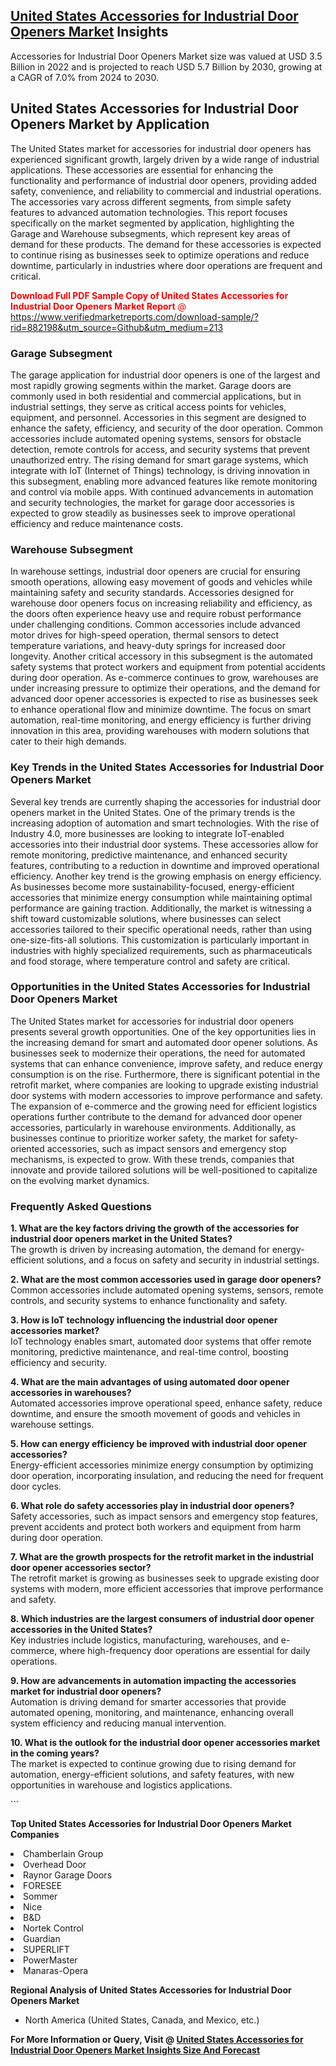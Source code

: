 <h2><a href="https://www.verifiedmarketreports.com/download-sample/?rid=882198&amp;utm_source=Github&amp;utm_medium=213" target="_blank">United States Accessories for Industrial Door Openers Market</a> Insights</h2><p>Accessories for Industrial Door Openers Market size was valued at USD 3.5 Billion in 2022 and is projected to reach USD 5.7 Billion by 2030, growing at a CAGR of 7.0% from 2024 to 2030.</p><p><h2>United States Accessories for Industrial Door Openers Market by Application</h2><p>The United States market for accessories for industrial door openers has experienced significant growth, largely driven by a wide range of industrial applications. These accessories are essential for enhancing the functionality and performance of industrial door openers, providing added safety, convenience, and reliability to commercial and industrial operations. The accessories vary across different segments, from simple safety features to advanced automation technologies. This report focuses specifically on the market segmented by application, highlighting the Garage and Warehouse subsegments, which represent key areas of demand for these products. The demand for these accessories is expected to continue rising as businesses seek to optimize operations and reduce downtime, particularly in industries where door operations are frequent and critical.<p><span class=""><span style="color: #ff0000;"><strong>Download Full PDF Sample Copy of United States Accessories for Industrial Door Openers Market Report</strong> @ </span><a href="https://www.verifiedmarketreports.com/download-sample/?rid=882198&amp;utm_source=Github&amp;utm_medium=213" target="_blank">https://www.verifiedmarketreports.com/download-sample/?rid=882198&amp;utm_source=Github&amp;utm_medium=213</a></span></p></p><h3>Garage Subsegment</h3><p>The garage application for industrial door openers is one of the largest and most rapidly growing segments within the market. Garage doors are commonly used in both residential and commercial applications, but in industrial settings, they serve as critical access points for vehicles, equipment, and personnel. Accessories in this segment are designed to enhance the safety, efficiency, and security of the door operation. Common accessories include automated opening systems, sensors for obstacle detection, remote controls for access, and security systems that prevent unauthorized entry. The rising demand for smart garage systems, which integrate with IoT (Internet of Things) technology, is driving innovation in this subsegment, enabling more advanced features like remote monitoring and control via mobile apps. With continued advancements in automation and security technologies, the market for garage door accessories is expected to grow steadily as businesses seek to improve operational efficiency and reduce maintenance costs.<h3>Warehouse Subsegment</h3><p>In warehouse settings, industrial door openers are crucial for ensuring smooth operations, allowing easy movement of goods and vehicles while maintaining safety and security standards. Accessories designed for warehouse door openers focus on increasing reliability and efficiency, as the doors often experience heavy use and require robust performance under challenging conditions. Common accessories include advanced motor drives for high-speed operation, thermal sensors to detect temperature variations, and heavy-duty springs for increased door longevity. Another critical accessory in this subsegment is the automated safety systems that protect workers and equipment from potential accidents during door operation. As e-commerce continues to grow, warehouses are under increasing pressure to optimize their operations, and the demand for advanced door opener accessories is expected to rise as businesses seek to enhance operational flow and minimize downtime. The focus on smart automation, real-time monitoring, and energy efficiency is further driving innovation in this area, providing warehouses with modern solutions that cater to their high demands.<h3>Key Trends in the United States Accessories for Industrial Door Openers Market</h3><p>Several key trends are currently shaping the accessories for industrial door openers market in the United States. One of the primary trends is the increasing adoption of automation and smart technologies. With the rise of Industry 4.0, more businesses are looking to integrate IoT-enabled accessories into their industrial door systems. These accessories allow for remote monitoring, predictive maintenance, and enhanced security features, contributing to a reduction in downtime and improved operational efficiency. Another key trend is the growing emphasis on energy efficiency. As businesses become more sustainability-focused, energy-efficient accessories that minimize energy consumption while maintaining optimal performance are gaining traction. Additionally, the market is witnessing a shift toward customizable solutions, where businesses can select accessories tailored to their specific operational needs, rather than using one-size-fits-all solutions. This customization is particularly important in industries with highly specialized requirements, such as pharmaceuticals and food storage, where temperature control and safety are critical.<h3>Opportunities in the United States Accessories for Industrial Door Openers Market</h3><p>The United States market for accessories for industrial door openers presents several growth opportunities. One of the key opportunities lies in the increasing demand for smart and automated door opener solutions. As businesses seek to modernize their operations, the need for automated systems that can enhance convenience, improve safety, and reduce energy consumption is on the rise. Furthermore, there is significant potential in the retrofit market, where companies are looking to upgrade existing industrial door systems with modern accessories to improve performance and safety. The expansion of e-commerce and the growing need for efficient logistics operations further contribute to the demand for advanced door opener accessories, particularly in warehouse environments. Additionally, as businesses continue to prioritize worker safety, the market for safety-oriented accessories, such as impact sensors and emergency stop mechanisms, is expected to grow. With these trends, companies that innovate and provide tailored solutions will be well-positioned to capitalize on the evolving market dynamics.<h3>Frequently Asked Questions</h3><p><strong>1. What are the key factors driving the growth of the accessories for industrial door openers market in the United States?</strong><br> The growth is driven by increasing automation, the demand for energy-efficient solutions, and a focus on safety and security in industrial settings.</p><p><strong>2. What are the most common accessories used in garage door openers?</strong><br> Common accessories include automated opening systems, sensors, remote controls, and security systems to enhance functionality and safety.</p><p><strong>3. How is IoT technology influencing the industrial door opener accessories market?</strong><br> IoT technology enables smart, automated door systems that offer remote monitoring, predictive maintenance, and real-time control, boosting efficiency and security.</p><p><strong>4. What are the main advantages of using automated door opener accessories in warehouses?</strong><br> Automated accessories improve operational speed, enhance safety, reduce downtime, and ensure the smooth movement of goods and vehicles in warehouse settings.</p><p><strong>5. How can energy efficiency be improved with industrial door opener accessories?</strong><br> Energy-efficient accessories minimize energy consumption by optimizing door operation, incorporating insulation, and reducing the need for frequent door cycles.</p><p><strong>6. What role do safety accessories play in industrial door openers?</strong><br> Safety accessories, such as impact sensors and emergency stop features, prevent accidents and protect both workers and equipment from harm during door operation.</p><p><strong>7. What are the growth prospects for the retrofit market in the industrial door opener accessories sector?</strong><br> The retrofit market is growing as businesses seek to upgrade existing door systems with modern, more efficient accessories that improve performance and safety.</p><p><strong>8. Which industries are the largest consumers of industrial door opener accessories in the United States?</strong><br> Key industries include logistics, manufacturing, warehouses, and e-commerce, where high-frequency door operations are essential for daily operations.</p><p><strong>9. How are advancements in automation impacting the accessories market for industrial door openers?</strong><br> Automation is driving demand for smarter accessories that provide automated opening, monitoring, and maintenance, enhancing overall system efficiency and reducing manual intervention.</p><p><strong>10. What is the outlook for the industrial door opener accessories market in the coming years?</strong><br> The market is expected to continue growing due to rising demand for automation, energy-efficient solutions, and safety features, with new opportunities in warehouse and logistics applications.</p>```</p><p><strong>Top United States Accessories for Industrial Door Openers Market Companies</strong></p><div data-test-id=""><p><li>Chamberlain Group</li><li> Overhead Door</li><li> Raynor Garage Doors</li><li> FORESEE</li><li> Sommer</li><li> Nice</li><li> B&D</li><li> Nortek Control</li><li> Guardian</li><li> SUPERLIFT</li><li> PowerMaster</li><li> Manaras-Opera</li></p><div><strong>Regional Analysis of&nbsp;United States Accessories for Industrial Door Openers Market</strong></div><ul><li dir="ltr"><p dir="ltr">North America&nbsp;(United States, Canada, and Mexico, etc.)</p></li></ul><p><strong>For More Information or Query, Visit @&nbsp;</strong><strong><a href="https://www.verifiedmarketreports.com/product/accessories-for-industrial-door-openers-market/?utm_source=Github&amp;utm_medium=213" target="_blank">United States Accessories for Industrial Door Openers Market Insights Size And Forecast</a></strong></p></div>
